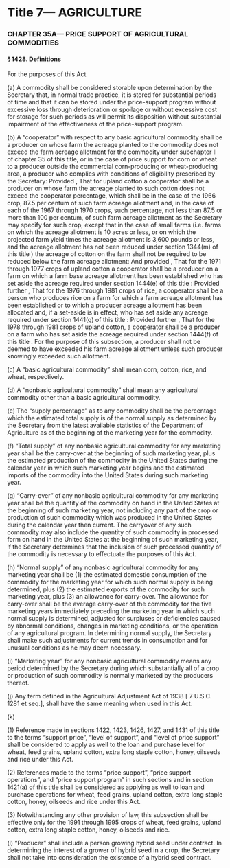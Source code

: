 
# Title 7— AGRICULTURE
### CHAPTER 35A— PRICE SUPPORT OF AGRICULTURAL COMMODITIES
#### § 1428. Definitions

For the purposes of this Act

(a) A commodity shall be considered storable upon determination by the Secretary that, in normal trade practice, it is stored for substantial periods of time and that it can be stored under the price-support program without excessive loss through deterioration or spoilage or without excessive cost for storage for such periods as will permit its disposition without substantial impairment of the effectiveness of the price-support program.

(b) A “cooperator” with respect to any basic agricultural commodity shall be a producer on whose farm the acreage planted to the commodity does not exceed the farm acreage allotment for the commodity under subchapter II of chapter 35 of this title, or in the case of price support for corn or wheat to a producer outside the commercial corn-producing or wheat-producing area, a producer who complies with conditions of eligibility prescribed by the Secretary: Provided , That for upland cotton a cooperator shall be a producer on whose farm the acreage planted to such cotton does not exceed the cooperator percentage, which shall be in the case of the 1966 crop, 87.5 per centum of such farm acreage allotment and, in the case of each of the 1967 through 1970 crops, such percentage, not less than 87.5 or more than 100 per centum, of such farm acreage allotment as the Secretary may specify for such crop, except that in the case of small farms (i.e. farms on which the acreage allotment is 10 acres or less, or on which the projected farm yield times the acreage allotment is 3,600 pounds or less, and the acreage allotment has not been reduced under section 1344(m) of this title ) the acreage of cotton on the farm shall not be required to be reduced below the farm acreage allotment: And provided , That for the 1971 through 1977 crops of upland cotton a cooperator shall be a producer on a farm on which a farm base acreage allotment has been established who has set aside the acreage required under section 1444(e) of this title : Provided further , That for the 1976 through 1981 crops of rice, a cooperator shall be a person who produces rice on a farm for which a farm acreage allotment has been established or to which a producer acreage allotment has been allocated and, if a set-aside is in effect, who has set aside any acreage required under section 1441(g) of this title : Provided further , That for the 1978 through 1981 crops of upland cotton, a cooperator shall be a producer on a farm who has set aside the acreage required under section 1444(f) of this title . For the purpose of this subsection, a producer shall not be deemed to have exceeded his farm acreage allotment unless such producer knowingly exceeded such allotment.

(c) A “basic agricultural commodity” shall mean corn, cotton, rice, and wheat, respectively.

(d) A “nonbasic agricultural commodity” shall mean any agricultural commodity other than a basic agricultural commodity.

(e) The “supply percentage” as to any commodity shall be the percentage which the estimated total supply is of the normal supply as determined by the Secretary from the latest available statistics of the Department of Agriculture as of the beginning of the marketing year for the commodity.

(f) “Total supply” of any nonbasic agricultural commodity for any marketing year shall be the carry-over at the beginning of such marketing year, plus the estimated production of the commodity in the United States during the calendar year in which such marketing year begins and the estimated imports of the commodity into the United States during such marketing year.

(g) “Carry-over” of any nonbasic agricultural commodity for any marketing year shall be the quantity of the commodity on hand in the United States at the beginning of such marketing year, not including any part of the crop or production of such commodity which was produced in the United States during the calendar year then current. The carryover of any such commodity may also include the quantity of such commodity in processed form on hand in the United States at the beginning of such marketing year, if the Secretary determines that the inclusion of such processed quantity of the commodity is necessary to effectuate the purposes of this Act.

(h) “Normal supply” of any nonbasic agricultural commodity for any marketing year shall be (1) the estimated domestic consumption of the commodity for the marketing year for which such normal supply is being determined, plus (2) the estimated exports of the commodity for such marketing year, plus (3) an allowance for carry-over. The allowance for carry-over shall be the average carry-over of the commodity for the five marketing years immediately preceding the marketing year in which such normal supply is determined, adjusted for surpluses or deficiencies caused by abnormal conditions, changes in marketing conditions, or the operation of any agricultural program. In determining normal supply, the Secretary shall make such adjustments for current trends in consumption and for unusual conditions as he may deem necessary.

(i) “Marketing year” for any nonbasic agricultural commodity means any period determined by the Secretary during which substantially all of a crop or production of such commodity is normally marketed by the producers thereof.

(j) Any term defined in the Agricultural Adjustment Act of 1938 [ 7 U.S.C. 1281 et seq.], shall have the same meaning when used in this Act.

(k)

(1) Reference made in sections 1422, 1423, 1426, 1427, and 1431 of this title to the terms “support price”, “level of support”, and “level of price support” shall be considered to apply as well to the loan and purchase level for wheat, feed grains, upland cotton, extra long staple cotton, honey, oilseeds and rice under this Act.

(2) References made to the terms “price support”, “price support operations”, and “price support program” in such sections and in section 1421(a) of this title shall be considered as applying as well to loan and purchase operations for wheat, feed grains, upland cotton, extra long staple cotton, honey, oilseeds and rice under this Act.

(3) Notwithstanding any other provision of law, this subsection shall be effective only for the 1991 through 1995 crops of wheat, feed grains, upland cotton, extra long staple cotton, honey, oilseeds and rice.

(l) “Producer” shall include a person growing hybrid seed under contract. In determining the interest of a grower of hybrid seed in a crop, the Secretary shall not take into consideration the existence of a hybrid seed contract.
